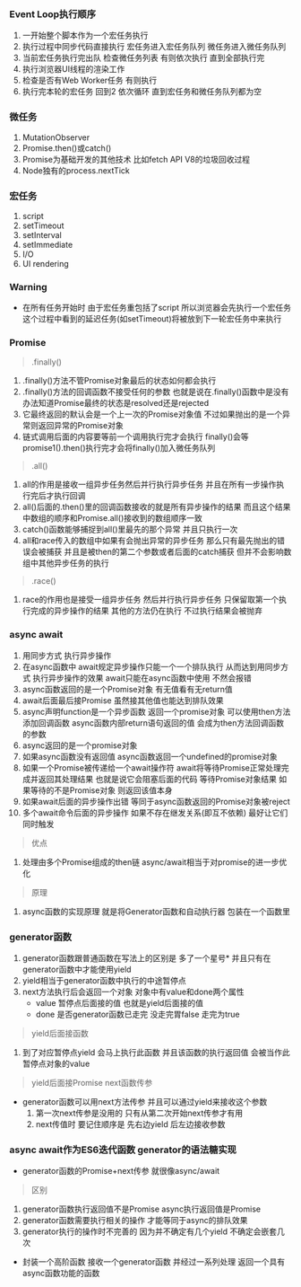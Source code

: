 ### Event Loop执行顺序
1. 一开始整个脚本作为一个宏任务执行
2. 执行过程中同步代码直接执行 宏任务进入宏任务队列 微任务进入微任务队列
3. 当前宏任务执行完出队 检查微任务列表 有则依次执行 直到全部执行完
4. 执行浏览器UI线程的渲染工作
5. 检查是否有Web Worker任务 有则执行
6. 执行完本轮的宏任务 回到2 依次循环 直到宏任务和微任务队列都为空
### 微任务
1. MutationObserver
2. Promise.then()或catch()
3. Promise为基础开发的其他技术 比如fetch API V8的垃圾回收过程
4. Node独有的process.nextTick
### 宏任务
1. script
2. setTimeout
3. setInterval
4. setImmediate
5. I/O
6. UI rendering
### Warning
- 在所有任务开始时 由于宏任务重包括了script 所以浏览器会先执行一个宏任务 这个过程中看到的延迟任务(如setTimeout)将被放到下一轮宏任务中来执行
### Promise
> .finally()
1. .finally()方法不管Promise对象最后的状态如何都会执行
2. .finally()方法的回调函数不接受任何的参数 也就是说在.finally()函数中是没有办法知道Promise最终的状态是resolved还是rejected
3. 它最终返回的默认会是一个上一次的Promise对象值 不过如果抛出的是一个异常则返回异常的Promise对象
4. 链式调用后面的内容要等前一个调用执行完才会执行 finally()会等promise1().then()执行完才会将finally()加入微任务队列
> .all()
1. all的作用是接收一组异步任务然后并行执行异步任务 并且在所有一步操作执行完后才执行回调
2. all()后面的.then()里的回调函数接收的就是所有异步操作的结果 而且这个结果中数组的顺序和Promise.all()接收到的数组顺序一致
3. catch()函数能够捕捉到all()里最先的那个异常 并且只执行一次
4. all和race传入的数组中如果有会抛出异常的异步任务 那么只有最先抛出的错误会被捕获 并且是被then的第二个参数或者后面的catch捕获 但并不会影响数组中其他异步任务的执行
> .race()
1. race的作用也是接受一组异步任务 然后并行执行异步任务 只保留取第一个执行完成的异步操作的结果 其他的方法仍在执行 不过执行结果会被抛弃
### async await
1. 用同步方式 执行异步操作
2. 在async函数中 await规定异步操作只能一个一个排队执行 从而达到用同步方式 执行异步操作的效果 await只能在async函数中使用 不然会报错
3. async函数返回的是一个Promise对象 有无值看有无return值
4. await后面最后接Promise 虽然接其他值也能达到排队效果
1. async声明function是一个异步函数 返回一个promise对象 可以使用then方法添加回调函数 async函数内部return语句返回的值 会成为then方法回调函数的参数
2. async返回的是一个promise对象
3. 如果async函数没有返回值 async函数返回一个undefined的promise对象
4. 如果一个Promise被传递给一个await操作符 await将等待Promise正常处理完成并返回其处理结果 也就是说它会阻塞后面的代码 等待Promise对象结果 如果等待的不是Promise对象 则返回该值本身
5. 如果await后面的异步操作出错 等同于async函数返回的Promise对象被reject
6. 多个await命令后面的异步操作 如果不存在继发关系(即互不依赖) 最好让它们同时触发
> 优点
1. 处理由多个Promise组成的then链 async/await相当于对promise的进一步优化
> 原理
1. async函数的实现原理 就是将Generator函数和自动执行器 包装在一个函数里
### generator函数
1. generator函数跟普通函数在写法上的区别是 多了一个星号* 并且只有在generator函数中才能使用yield
2. yield相当于generator函数中执行的中途暂停点
3. next方法执行后会返回一个对象 对象中有value和done两个属性
    - value 暂停点后面接的值 也就是yield后面接的值
    - done 是否generator函数已走完 没走完胃false 走完为true
> yield后面接函数
1. 到了对应暂停点yield 会马上执行此函数 并且该函数的执行返回值 会被当作此暂停点对象的value
> yield后面接Promise
> next函数传参
- generator函数可以用next方法传参 并且可以通过yield来接收这个参数
    1. 第一次next传参是没用的 只有从第二次开始next传参才有用
    2. next传值时 要记住顺序是 先右边yield 后左边接收参数
### async await作为ES6迭代函数 generator的语法糖实现
- generator函数的Promise+next传参 就很像async/await
> 区别
1. generator函数执行返回值不是Promise async执行返回值是Promise
2. generator函数需要执行相关的操作 才能等同于async的排队效果
3. generator执行的操作时不完善的 因为并不确定有几个yield 不确定会嵌套几次
- 封装一个高阶函数 接收一个generator函数 并经过一系列处理 返回一个具有async函数功能的函数